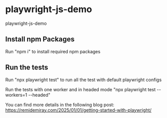 # playwright-js-demo
playwright-js-demo

## Install npm Packages
Run "npm i" to install required npm packages

## Run the tests
Run "npx playwright test" to run all the test with default playwright configs

Run the tests with one worker and in headed mode
"npx playwright test --workers=1 --headed"

You can find more details in the following blog post:
https://remidemiray.com/2025/01/01/getting-started-with-playwright/
